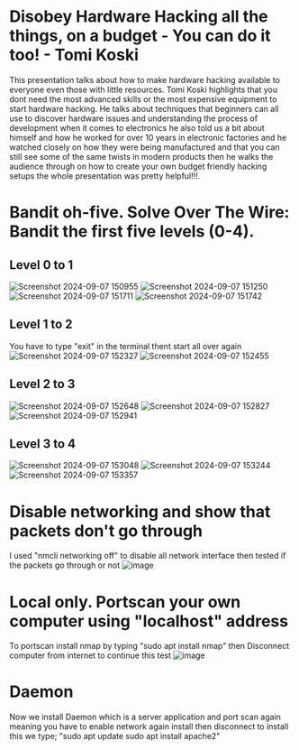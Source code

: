 # Disobey Hardware Hacking all the things, on a budget - You can do it too! - Tomi Koski
This presentation talks about how to make hardware hacking available to everyone even those with little resources. Tomi Koski highlights that you dont need the most advanced skills or the most expensive equipment to start hardware hacking. He talks about techniques that beginners can all use to discover hardware issues and understanding the process of development when it comes to electronics he also told us a bit about himself and how he worked for over 10 years in electronic factories and he watched closely on how they were being manufactured and that you can still see some of the same twists in modern products then he walks the audience through on how to create your own budget friendly hacking setups the whole presentation was pretty helpful!!!.

# Bandit oh-five. Solve Over The Wire: Bandit the first five levels (0-4).
## Level 0 to 1
![Screenshot 2024-09-07 150955](https://github.com/user-attachments/assets/c7700e8c-11e8-4ed7-957c-fd3c8aa624fd)
![Screenshot 2024-09-07 151250](https://github.com/user-attachments/assets/8d15b691-c26f-4778-bce5-6900d0efe1ad)
![Screenshot 2024-09-07 151711](https://github.com/user-attachments/assets/2b27e21c-ae79-46b9-96f0-9a39281e1390)
![Screenshot 2024-09-07 151742](https://github.com/user-attachments/assets/35a88091-9631-4f91-9760-3e3353a5717c)

## Level 1 to 2
You have to type "exit" in the terminal thent start all over again
![Screenshot 2024-09-07 152327](https://github.com/user-attachments/assets/336b3551-fe80-434c-baab-7bd3f5a91bf5)
![Screenshot 2024-09-07 152455](https://github.com/user-attachments/assets/06fd778e-112d-4125-badb-ec85510ef462)

## Level 2 to 3
![Screenshot 2024-09-07 152648](https://github.com/user-attachments/assets/64aaf85c-0ef0-4cf3-a9b8-54eabff6cce6)
![Screenshot 2024-09-07 152827](https://github.com/user-attachments/assets/671d078b-a0f3-4ac8-a70d-20e05121f7e4)
![Screenshot 2024-09-07 152941](https://github.com/user-attachments/assets/1a080524-563d-4665-a19a-1cd19aa97e50)

## Level 3 to 4
![Screenshot 2024-09-07 153048](https://github.com/user-attachments/assets/b0add4be-3e6c-4fda-bbb0-42f4b230c650)
![Screenshot 2024-09-07 153244](https://github.com/user-attachments/assets/4cd36b8e-df9f-4c84-ad76-68c1d27864c4)
![Screenshot 2024-09-07 153357](https://github.com/user-attachments/assets/1f73590d-f7b5-4474-8ecc-5e279c6c6dc3)

# Disable networking and show that packets don't go through
I used "nmcli networking off" to disable all network interface then tested if the packets go through or not 
![image](https://github.com/user-attachments/assets/52a38ff5-7201-42c0-8934-fcf3f132c141)

# Local only. Portscan your own computer using "localhost" address
To portscan install nmap by typing "sudo apt install nmap" then Disconnect computer from internet to continue this test
![image](https://github.com/user-attachments/assets/8e8a9ac1-0dc6-4a68-ba85-876124d8deb1)

# Daemon
Now we install Daemon which is a server application and port scan again meaning you have to enable network again install then disconnect
to install this we type;
"sudo apt update
sudo apt install apache2"

